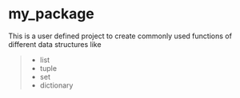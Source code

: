 # my_package

This is a user defined project to create commonly used functions of different data structures like 

> - list
> - tuple
> - set
> - dictionary
